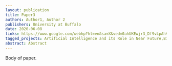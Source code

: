 ```yaml
---
layout: publication
title: Paper3
authors: Author1, Author 2
publishers: University at Buffalo
date: 2020-06-08
links: https://www.google.com/webhp?hl=en&sa=X&ved=0ahUKEwjr3_Df9vLpAhVTCc0KHRlIAkgQPAgH, http://www.buffalo.edu/, https://github.com/
tagged_projects: Artificial Intelligence and its Role in Near Future,Bias in NLP
abstract: Abstract
---
```


<p>Body of paper.</p>